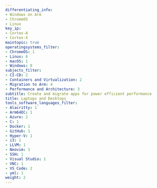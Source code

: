 ```yaml
---
differentiating_info:
- Windows on Arm
- ChromeOS
- Linux
key_ip:
- Cortex-A
- Cortex-X
maintopic: true
operatingsystems_filter:
- ChromeOS: 1
- Linux: 6
- macOS: 1
- Windows: 8
subjects_filter:
- CI-CD: 2
- Containers and Virtualization: 2
- Migration to Arm: 4
- Performance and Architecture: 3
subtitle: Create and migrate apps for power efficient performance
title: Laptops and Desktops
tools_software_languages_filter:
- Alacritty: 1
- Arm64EC: 1
- Azure: 2
- C: 1
- Docker: 1
- GitHub: 1
- Hyper-V: 1
- i3: 1
- LLVM: 1
- Neovim: 1
- SSH: 1
- Visual Studio: 1
- VNC: 1
- VS Code: 2
- yml: 1
weight: 2
---
```

